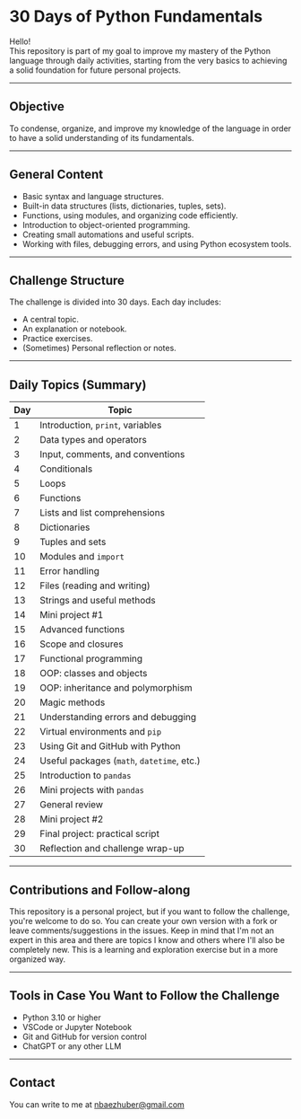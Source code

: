 # 30 Days of Python Fundamentals

Hello!  
This repository is part of my goal to improve my mastery of the Python language through daily activities, starting from the very basics to achieving a solid foundation for future personal projects.

---

## Objective

To condense, organize, and improve my knowledge of the language in order to have a solid understanding of its fundamentals.

---

## General Content

- Basic syntax and language structures.
- Built-in data structures (lists, dictionaries, tuples, sets).
- Functions, using modules, and organizing code efficiently.
- Introduction to object-oriented programming.
- Creating small automations and useful scripts.
- Working with files, debugging errors, and using Python ecosystem tools.

---

## Challenge Structure

The challenge is divided into 30 days. Each day includes:

- A central topic.
- An explanation or notebook.
- Practice exercises.
- (Sometimes) Personal reflection or notes.

---

## Daily Topics (Summary)

| Day | Topic |
|-----|-------|
| 1 | Introduction, `print`, variables |
| 2 | Data types and operators |
| 3 | Input, comments, and conventions |
| 4 | Conditionals |
| 5 | Loops |
| 6 | Functions |
| 7 | Lists and list comprehensions |
| 8 | Dictionaries |
| 9 | Tuples and sets |
| 10 | Modules and `import` |
| 11 | Error handling |
| 12 | Files (reading and writing) |
| 13 | Strings and useful methods |
| 14 | Mini project #1 |
| 15 | Advanced functions |
| 16 | Scope and closures |
| 17 | Functional programming |
| 18 | OOP: classes and objects |
| 19 | OOP: inheritance and polymorphism |
| 20 | Magic methods |
| 21 | Understanding errors and debugging |
| 22 | Virtual environments and `pip` |
| 23 | Using Git and GitHub with Python |
| 24 | Useful packages (`math`, `datetime`, etc.) |
| 25 | Introduction to `pandas` |
| 26 | Mini projects with `pandas` |
| 27 | General review |
| 28 | Mini project #2 |
| 29 | Final project: practical script |
| 30 | Reflection and challenge wrap-up |

---

## Contributions and Follow-along
This repository is a personal project, but if you want to follow the challenge, you're welcome to do so.
You can create your own version with a fork or leave comments/suggestions in the issues. Keep in mind that I'm not an expert in this area and there are topics I know and others where I'll also be completely new. This is a learning and exploration exercise but in a more organized way.

---
## Tools in Case You Want to Follow the Challenge

- Python 3.10 or higher
- VSCode or Jupyter Notebook
- Git and GitHub for version control
- ChatGPT or any other LLM

---
## Contact 
You can write to me at [nbaezhuber@gmail.com](mailto:nbaezhuber@gmail.com)

